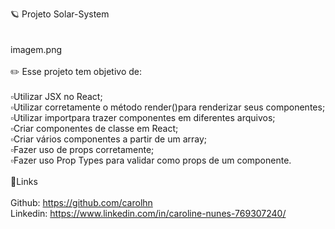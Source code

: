 🪐 Projeto Solar-System<br>
<br><br>
imagem.png
<br><br>
✏️ Esse projeto tem objetivo de: <br><br>
▫️Utilizar JSX no React;<br>
▫️Utilizar corretamente o método render()para renderizar seus componentes;<br>
▫️Utilizar importpara trazer componentes em diferentes arquivos;<br>
▫️Criar componentes de classe em React;<br>
▫️Criar vários componentes a partir de um array;<br>
▫️Fazer uso de props corretamente;<br>
▫️Fazer uso Prop Types para validar como props de um componente.<br>
<br>
🔗️Links<br><br>
Github: https://github.com/carolhn <br>
Linkedin: https://www.linkedin.com/in/caroline-nunes-769307240/
